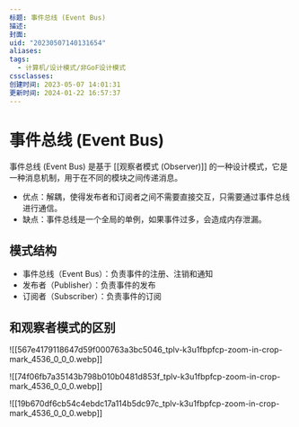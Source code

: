 ```yaml
---
标题: 事件总线 (Event Bus)
描述: 
封面: 
uid: "20230507140131654"
aliases: 
tags:
  - 计算机/设计模式/非GoF设计模式
cssclasses: 
创建时间: 2023-05-07 14:01:31
更新时间: 2024-01-22 16:57:37
---
```


# 事件总线 (Event Bus)

事件总线 (Event Bus) 是基于 [[观察者模式 (Observer)]] 的一种设计模式，它是一种消息机制，用于在不同的模块之间传递消息。

- 优点：解耦，使得发布者和订阅者之间不需要直接交互，只需要通过事件总线进行通信。
- 缺点：事件总线是一个全局的单例，如果事件过多，会造成内存泄漏。

## 模式结构

- 事件总线（Event Bus）：负责事件的注册、注销和通知
- 发布者（Publisher）：负责事件的发布
- 订阅者（Subscriber）：负责事件的订阅

## 和观察者模式的区别

![[567e4179118647d59f000763a3bc5046_tplv-k3u1fbpfcp-zoom-in-crop-mark_4536_0_0_0.webp]]

![[74f06fb7a35143b798b010b0481d853f_tplv-k3u1fbpfcp-zoom-in-crop-mark_4536_0_0_0.webp]]

![[19b670df6cb54c4ebdc17a114b5dc97c_tplv-k3u1fbpfcp-zoom-in-crop-mark_4536_0_0_0.webp]]
